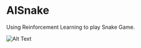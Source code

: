 # AISnake
Using Reinforcement Learning to play Snake Game.

![Alt Text](https://media.giphy.com/media/vFKqnCdLPNOKc/giphy.gif)
